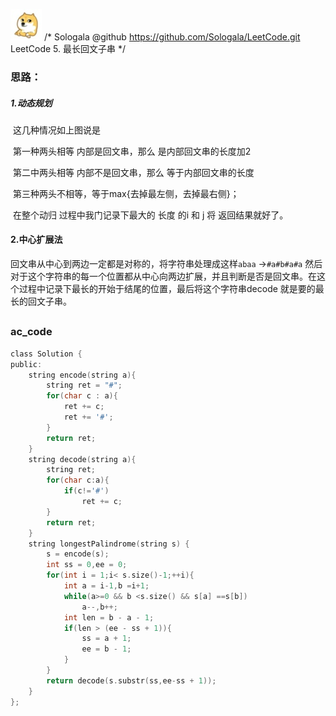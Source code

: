  ![](https://github.com/Sologala/SomeThings/blob/master/face.jpg?raw=true)
/*
    Sologala   @github    https://github.com/Sologala/LeetCode.git
    LeetCode   5. 最长回文子串
*/

### **思路：** 

##### 	1.动态规划

​	这几种情况如上图说是

​	第一种两头相等 内部是回文串，那么 是内部回文串的长度加2

​	第二中两头相等 内部不是回文串，那么 等于内部回文串的长度

​	第三种两头不相等，等于max{去掉最左侧，去掉最右侧}；

​	在整个动归 过程中我门记录下最大的 长度 的i 和 j 将 返回结果就好了。

#### 	2.中心扩展法

​	回文串从中心到两边一定都是对称的，将字符串处理成这样`abaa` ->`#a#b#a#a` 然后对于这个字符串的每一个位置都从中心向两边扩展，并且判断是否是回文串。在这个过程中记录下最长的开始于结尾的位置，最后将这个字符串decode 就是要的最长的回文子串。

##	

### **ac_code**
```c
class Solution {
public:
    string encode(string a){
        string ret = "#";
        for(char c : a){
            ret += c;
            ret += '#';
        }
        return ret;
    }
    string decode(string a){
        string ret;
        for(char c:a){
            if(c!='#')
                ret += c;
        }
        return ret;
    }
    string longestPalindrome(string s) {
        s = encode(s);
        int ss = 0,ee = 0;
        for(int i = 1;i< s.size()-1;++i){
            int a = i-1,b =i+1;
            while(a>=0 && b <s.size() && s[a] ==s[b])
                a--,b++;
            int len = b - a - 1;
            if(len > (ee - ss + 1)){
                ss = a + 1;
                ee = b - 1;
            }
        }
        return decode(s.substr(ss,ee-ss + 1));
    }
};
```

